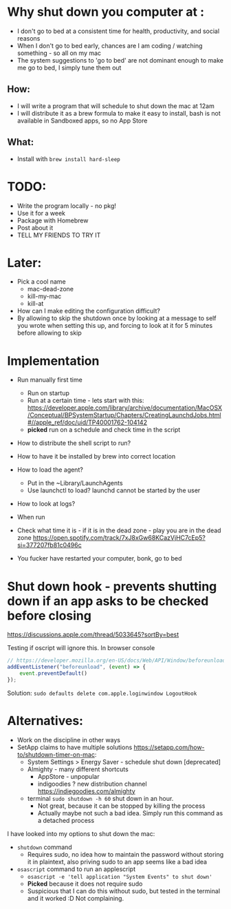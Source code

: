 # Why shut down you computer at :
- I don't go to bed at a consistent time for health, productivity, and social reasons
- When I don't go to bed early, chances are I am coding / watching something - so all on my mac
- The system suggestions to 'go to bed' are not dominant enough to make me go to bed, I simply tune them out

## How:
- I will write a program that will schedule to shut down the mac at 12am
- I will distribute it as a brew formula to make it easy to install, bash is not available in Sandboxed apps, so no App Store

## What:
- Install with `brew install hard-sleep`

# TODO:

- Write the program locally - no pkg!
- Use it for a week
- Package with Homebrew
- Post about it
- TELL MY FRIENDS TO TRY IT

# Later:
- Pick a cool name
  - mac-dead-zone
  - kill-my-mac
  - kill-at
- How can I make editing the configuration difficult?
- By allowing to skip the shutdown once by looking at a message to self you wrote when setting this up, and forcing to look at it for 5 minutes before allowing to skip


# Implementation

- Run manually first time
  - Run on startup
  - Run at a certain time - lets start with this: https://developer.apple.com/library/archive/documentation/MacOSX/Conceptual/BPSystemStartup/Chapters/CreatingLaunchdJobs.html#//apple_ref/doc/uid/TP40001762-104142
  - **picked** run on a schedule and check time in the script

- How to distribute the shell script to run?
- How to have it be installed by brew into correct location
- How to load the agent?
  - Put in the ~Library/LaunchAgents
  - Use launchctl to load? launchd cannot be started by the user
- How to look at logs?

- When run
- Check what time it is - if it is in the dead zone - play you are in the dead zone https://open.spotify.com/track/7xJ8xGw68KCazVjHC7cEp5?si=377207fb81c0496c
- You fucker have restarted your computer, bonk, go to bed

# Shut down hook - prevents shutting down if an app asks to be checked before closing
https://discussions.apple.com/thread/5033645?sortBy=best

Testing if oscript will ignore this. In browser console

```js
// https://developer.mozilla.org/en-US/docs/Web/API/Window/beforeunload_event
addEventListener("beforeunload", (event) => {
    event.preventDefault()
});
```

Solution: `sudo defaults delete com.apple.loginwindow LogoutHook`

# Alternatives:
- Work on the discipline in other ways
- SetApp claims to have multiple solutions https://setapp.com/how-to/shutdown-timer-on-mac:
  - System Settings > Energy Saver - schedule shut down [deprecated]
  - Almighty - many different shortcuts
    - AppStore - unpopular
    - indigoodies ? new distribution channel https://indiegoodies.com/almighty
  - terminal `sudo shutdown -h 60` shut down in an hour.
    - Not great, because it can be stopped by killing the process
    - Actually maybe not such a bad idea. Simply run this command as a detached process

I have looked into my options to shut down the mac:
- `shutdown` command
  - Requires sudo, no idea how to maintain the password without storing it in plaintext, also priving sudo to an app seems like a bad idea
- `osascript` command to run an applescript 
  - `osascript -e 'tell application "System Events" to shut down'`
  - **Picked** because it does not require sudo
  - Suspicious that I can do this without sudo, but tested in the terminal and it worked :D Not complaining.
